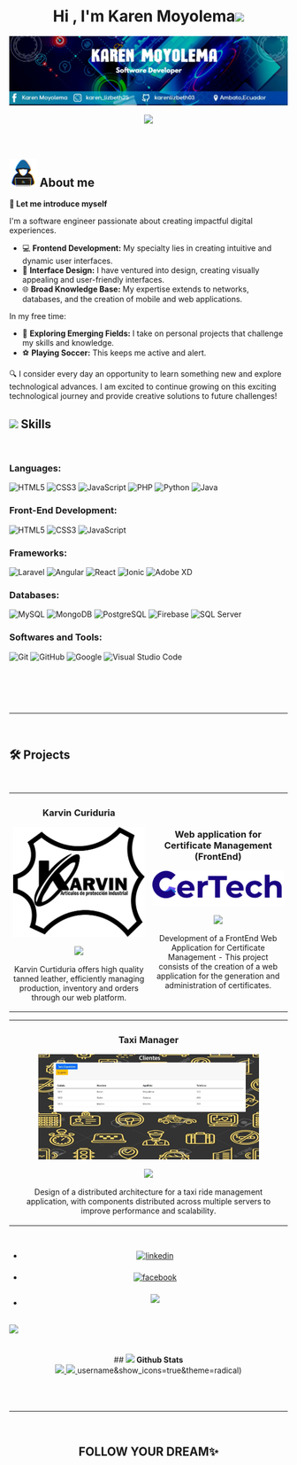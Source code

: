
<h1 align="center"><b>Hi , I'm Karen Moyolema</b><img src="https://media.giphy.com/media/hvRJCLFzcasrR4ia7z/giphy.gif" width="35"></h1>
<!--  -->
<img src="img/portada.jpg">

<p align="center">
  <a href="https://github.com/DenverCoder1/readme-typing-svg"><img src="https://readme-typing-svg.herokuapp.com?font=Time+New+Roman&color=cyan&size=25&center=true&vCenter=true&width=600&height=100&lines=FrontEnd+Developer,;Computer+Web+Designer,;Software+Engineer,;,;Love+to+learn+new+stuffs..<3"></a>
</p>


<br>



	
## <picture><img src = "https://github.com/0xAbdulKhalid/0xAbdulKhalid/raw/main/assets/mdImages/about_me.gif" width = 50px></picture> About me

**👋 Let me introduce myself**

I'm a software engineer passionate about creating impactful digital experiences.

- 💻 **Frontend Development:** My specialty lies in creating intuitive and dynamic user interfaces.
- 🎨 **Interface Design:** I have ventured into design, creating visually appealing and user-friendly interfaces.
- 🌐 **Broad Knowledge Base:** My expertise extends to networks, databases, and the creation of mobile and web applications.

In my free time:
- 🚀 **Exploring Emerging Fields:** I take on personal projects that challenge my skills and knowledge.
- ⚽ **Playing Soccer:** This keeps me active and alert.

🔍 I consider every day an opportunity to learn something new and explore technological advances. I am excited to continue growing on this exciting technological journey and provide creative solutions to future challenges!


## <img src="https://media2.giphy.com/media/QssGEmpkyEOhBCb7e1/giphy.gif?cid=ecf05e47a0n3gi1bfqntqmob8g9aid1oyj2wr3ds3mg700bl&rid=giphy.gif" width ="25"><b> Skills</b>
<br>

<p align="center">

### **Languages**:

![HTML5](https://img.shields.io/badge/HTML5%20-%23E34F26.svg?style=for-the-badge&logo=html5&logoColor=white)
![CSS3](https://img.shields.io/badge/CSS%20-%231572B6.svg?style=for-the-badge&logo=css3&logoColor=white)
![JavaScript](https://img.shields.io/badge/JavaScript%20-%23F7DF1E.svg?style=for-the-badge&logo=javascript&logoColor=black)
![PHP](https://img.shields.io/badge/PHP%20-%23777BB4.svg?style=for-the-badge&logo=php&logoColor=white)
![Python](https://img.shields.io/badge/Python%20-%2314354C.svg?style=for-the-badge&logo=python&logoColor=white)
![Java](https://img.shields.io/badge/Java%20-%23007396.svg?style=for-the-badge&logo=java&logoColor=white)

### **Front-End Development**:

![HTML5](https://img.shields.io/badge/HTML5%20-%23E34F26.svg?style=for-the-badge&logo=html5&logoColor=white)
![CSS3](https://img.shields.io/badge/CSS%20-%231572B6.svg?style=for-the-badge&logo=css3&logoColor=white)
![JavaScript](https://img.shields.io/badge/JavaScript%20-%23F7DF1E.svg?style=for-the-badge&logo=javascript&logoColor=black)

### **Frameworks**:

![Laravel](https://img.shields.io/badge/Laravel%20-%23FF2D20.svg?style=for-the-badge&logo=laravel&logoColor=white)
![Angular](https://img.shields.io/badge/Angular%20-%23DD0031.svg?style=for-the-badge&logo=angular&logoColor=white)
![React](https://img.shields.io/badge/React%20-%2361DAFB.svg?style=for-the-badge&logo=react&logoColor=black)
![Ionic](https://img.shields.io/badge/Ionic%20-%234A8FFF.svg?style=for-the-badge&logo=ionic&logoColor=white)
![Adobe XD](https://img.shields.io/badge/Adobe%20XD%20-%23FF61F6.svg?style=for-the-badge&logo=adobe-xd&logoColor=white)

### **Databases**:

![MySQL](https://img.shields.io/badge/MySQL-%2300f.svg?style=for-the-badge&logo=mysql&logoColor=white)
![MongoDB](https://img.shields.io/badge/MongoDB-%2347A248.svg?style=for-the-badge&logo=mongodb&logoColor=white)
![PostgreSQL](https://img.shields.io/badge/PostgreSQL-%23316192.svg?style=for-the-badge&logo=postgresql&logoColor=white)
![Firebase](https://img.shields.io/badge/Firebase-%23FFCA28.svg?style=for-the-badge&logo=firebase&logoColor=white)
![SQL Server](https://img.shields.io/badge/SQL%20Server-%23CC2927.svg?style=for-the-badge&logo=microsoft-sql-server&logoColor=white)


### **Softwares and Tools**:

![Git](https://img.shields.io/badge/git-%23F05033.svg?style=for-the-badge&logo=git&logoColor=white)
![GitHub](https://img.shields.io/badge/github-%23121011.svg?style=for-the-badge&logo=github&logoColor=white)
![Google](https://img.shields.io/badge/google-%234285F4.svg?style=for-the-badge&logo=google&logoColor=white)
![Visual Studio Code](https://img.shields.io/badge/Visual%20Studio%20Code-0078d7.svg?style=for-the-badge&logo=visual-studio-code&logoColor=white)

<br>

</p>

<br>
<br>

-----

<br>

## 🛠️ **Projects**
<br>
<table>
<tr>
<td width="50%">
  <h3 align="center">Karvin Curiduria</h3>
  <div align="center">
    <a href="https://dev-karvin-curtiduria.pantheonsite.io/" target="_blank"><img src="img/Logo.jpg" width="400" alt="Karvin"></a>
    <p>
      <a href="https://dev-karvin-curtiduria.pantheonsite.io/" target="_blank">
        <img src="https://img.shields.io/badge/CODE-80ffaa?style=for-the-badge&logo=github&logoColor=black">
      </a>
    </p>
    <p>Karvin Curtiduria offers high quality tanned leather, efficiently managing production, inventory and orders through our web platform.</p>
  </div>                
</td>

<td width="50%">
  <br>
  <h3 align="center">Web application for Certificate Management (FrontEnd)</h3>
  <div align="center">
    <a href="https://github.com/karenlizbeth03/Web-application-for-Certificate-Management-FrontEnd-" target="_blank"><img src="img/Certech.png" width="400" alt="CerTech"></a>
    <br>
    <p>
      <a href="https://github.com/jojeda517/Certech-BackEnd" target="_blank">
        <img src="https://img.shields.io/badge/CODE-80ffaa?style=for-the-badge&logo=github&logoColor=black">
      </a>
    </p>
    <p>Development of a FrontEnd Web Application for Certificate Management - This project consists of the creation of a web application for the generation and administration of certificates.</p>
  </div>   
</td> 
</table>   
<table>
<tr>
<td width="50%">
  <h3 align="center">Taxi Manager</h3>
  <div align="center">
    <a href="https://github.com/karenlizbeth03/Taxi-Manager" target="_blank"><img src="img/Taxi.png" width="400" alt="Taxi"></a>
    <p>
      <a href="https://github.com/karenlizbeth03/Taxi-Manager" target="_blank">
        <img src="https://img.shields.io/badge/CODE-80ffaa?style=for-the-badge&logo=github&logoColor=black">
      </a>
    </p>
    <p>Design of a distributed architecture for a taxi ride management application, with components distributed across multiple servers to improve performance and scalability.</p>
  </div>                
</td>
</table> 


<br>

<div align='center'>

<ul>

<li>
<a href="https://www.linkedin.com/in/karen-moyolema-871013224/" target="_blank">
<img src="https://img.shields.io/badge/linkedin:  KarenMoyolema-%2300acee.svg?color=405DE6&style=for-the-badge&logo=linkedin&logoColor=white" alt=linkedin style="margin-bottom: 5px;"/>
</a>
</li>

<br>

<li>
<a href="https://www.facebook.com/karen.moyolema.71" target="_blank">
<img src="https://img.shields.io/badge/facebook:  KarenMoyolema-%2300acee.svg?color=1DA1F2&style=for-the-badge&logo=twitter&logoColor=white" alt=facebook style="margin-bottom: 5px;"/>
</a>
</li>

<br>

<li>
<a href="https://www.instagram.com/karen_lizbeth25/" target="_blank">
<img src="https://img.shields.io/badge/instagram:  KarenMoyolema-%23EA4335.svg?style=for-the-badge&logo=gmail&logoColor=white" t=instagram style="margin-bottom: 5px;" />
</a>
</li>
	
</ul>
</div>

<br>
<img src="https://user-images.githubusercontent.com/73097560/115834477-dbab4500-a447-11eb-908a-139a6edaec5c.gif">
<br>
<br>
<br>

<div align='center'>
## <img src="https://media.giphy.com/media/iY8CRBdQXODJSCERIr/giphy.gif" width="35"><b> Github Stats </b>
<br>

<div align="center">
<a href="https://github.com/karenlizbeth03">
  <img height="180em" src="https://github-readme-stats-eight-theta.vercel.app/api?username=karenlizbeth03&show_icons=true&theme=algolia&include_all_commits=true&count_private=true"/>
  <img height="180em" src="https://github-readme-stats-eight-theta.vercel.app/api/top-langs/?username=karenlizbeth03&layout=compact&langs_count=8&theme=algolia"/>
</a>username&show_icons=true&theme=radical)

</a>
</div>

<br>
<br>
<br>

-----
<br>

## <b>FOLLOW YOUR DREAM✨</b>

</div>
<br>
<br>

